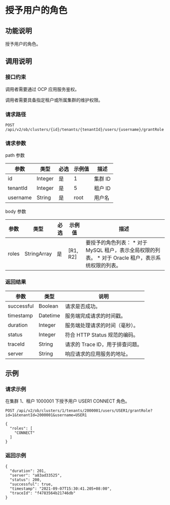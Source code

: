 授予用户的角色 
============================



功能说明 
-------------------------

授予用户的角色。

调用说明 
-------------------------

### 接口约束 

调用者需要通过 OCP 应用服务鉴权。

调用者需要具备指定租户或所属集群的维护权限。

### 请求路径 

`POST /api/v2/ob/clusters/{id}/tenants/{tenantId}/users/{username}/grantRole`

### 请求参数 

path 参数


|    参数    |   类型    | 必选 | 示例值  |  描述   |
|----------|---------|----|------|-------|
| id       | Integer | 是  | 1    | 集群 ID |
| tenantId | Integer | 是  | 5    | 租户 ID |
| username | String  | 是  | root | 用户名   |



body 参数


|  参数   |     类型      | 必选 |    示例值     |                                                                                  描述                                                                                  |
|-------|-------------|----|------------|----------------------------------------------------------------------------------------------------------------------------------------------------------------------|
| roles | StringArray | 是  | \[R1, R2\] | 要授予的角色列表： * 对于 MySQL 租户，表示全局权限的列表。   * 对于 Oracle 租户，表示系统权限的列表。    |



### 返回结果 



|     参数     |    类型    |          说明           |
|------------|----------|-----------------------|
| successful | Boolean  | 请求是否成功。               |
| timestamp  | Datetime | 服务端完成请求的时间戳。          |
| duration   | Integer  | 服务端处理请求的时间（毫秒）。       |
| status     | Integer  | 符合 HTTP Status 规范的编码。 |
| traceId    | String   | 请求的 Trace ID，用于排查问题。  |
| server     | String   | 响应请求的应用服务的地址。         |



示例 
-----------------------

### 请求示例 

在集群 1、租户 1000001 下授予用户 USER1 CONNECT 角色。

`POST /api/v2/ob/clusters/1/tenants/2000001/users/USER1/grantRole?id=1&tenantId=2000001&username=USER1`

```unknow
{
  "roles": [
    "CONNECT"
  ]
}
```



### 返回示例 

```unknow
{
  "duration": 201,
  "server": "a83ad33525",
  "status": 200,
  "successful": true,
  "timestamp": "2021-09-07T15:30:41.205+08:00",
  "traceId": "f4783564b21746db"
}
```


